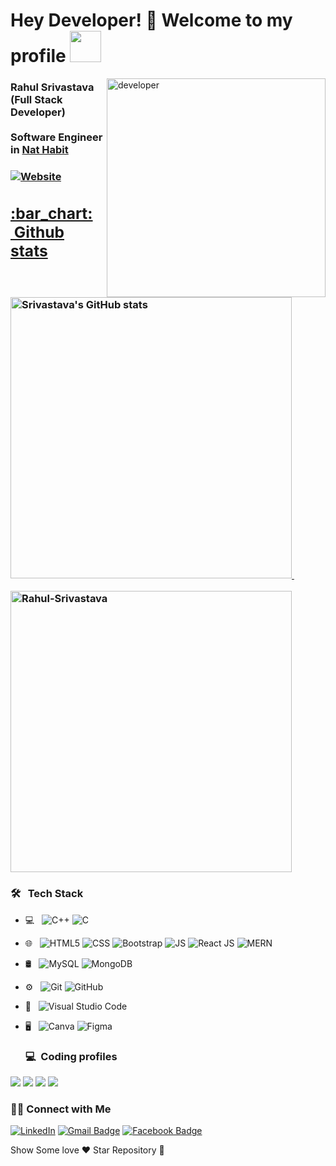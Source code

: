 ### <h1>Hey Developer! 👋 Welcome to my profile <img src="https://pa1.narvii.com/6589/11c263db9cfa152143ba291fb4ad95491b2248ab_hq.gif" width="50"> </h1>

<img width="350" align="right" alt="developer" src="https://www.venuexplorer.com.sg/uploads/Working%20in%20progresss.gif"/>


<h3><b>Rahul Srivastava (Full Stack Developer) </b><br/><br/>
Software Engineer in <a href="https://nathabit.in/">Nat Habit</a><h3/>

<a href="https://rahulsrivastava-dev.netlify.app/" target="_blank"><img alt="Website" src="https://img.shields.io/badge/Website-www.rahul.sr-red?style=flat&logo=google-chrome">
  
  <h2 align="">:bar_chart: &nbsp;Github stats </h2>
  <a href="https://github.com/rahulsrivastava1">
 <img align="" src="https://github-readme-stats.vercel.app/api?username=rahulsrivastava1&show_icons=true&theme=contrast_height=27" width="450" alt="Srivastava's GitHub stats"/>
</a>
  &nbsp;
  &nbsp;
  <br/>
  <p align=""><img align="center" width="450" src="https://github-readme-streak-stats.herokuapp.com/?user=rahulsrivastava1&theme=contrast" alt="Rahul-Srivastava" /></p>

  <h3> 🛠 &nbsp; Tech Stack</h3>

- 💻 &nbsp;
  ![C++](https://img.shields.io/badge/-C++-333333?style=flat&logo=C%2B%2B&logoColor=00599C)
  ![C](https://img.shields.io/badge/-C-333333?style=flag&logo=C)
- 🌐 &nbsp;
  ![HTML5](https://img.shields.io/badge/-HTML5-333333?style=flat&logo=HTML5)
  ![CSS](https://img.shields.io/badge/-CSS-333333?style=flat&logo=CSS3&logoColor=1572B6)
  ![Bootstrap](https://img.shields.io/badge/-Bootstrap-333333?style=flat&logo=bootstrap&logoColor=563D7C)
  ![JS](https://img.shields.io/badge/-JS-333333?style=flat&logo=CSS3&logoColor=1572B6)
  ![React JS](https://img.shields.io/badge/-ReactJS-333333?style=flat&logo=React)
  ![MERN](https://img.shields.io/badge/-MERN-333333?style=flat&logo=mern)
-  🛢 &nbsp;
  ![MySQL](https://img.shields.io/badge/-MySQL-333333?style=flat&logo=mysql)
  ![MongoDB](http://img.shields.io/badge/-MongoDB-333333?style=flat&logo=mongodb)
- ⚙️ &nbsp;
  ![Git](https://img.shields.io/badge/-Git-333333?style=flat&logo=git)
  ![GitHub](https://img.shields.io/badge/-GitHub-333333?style=flat&logo=github)
- 🔧 &nbsp;
  ![Visual Studio Code](https://img.shields.io/badge/-Visual%20Studio%20Code-333333?style=flat&logo=visual-studio-code&logoColor=007ACC)
- 🖥 &nbsp;
  ![Canva](https://img.shields.io/badge/-Canva-333333?style=flat&logo=canva)
  ![Figma](https://img.shields.io/badge/-Figma-333333?style=flat&logo=figma)
  
  <h3> 💻 &nbsp;Coding profiles </h3>

[![](https://img.shields.io/badge/HackerRank-srivastavar433-red)](https://www.hackerrank.com/srivastavar433)
[![](https://img.shields.io/badge/Codechef-rahulsrivasta1-yellow)](https://www.codechef.com/users/rahulsrivasta1)
[![](https://img.shields.io/badge/GeeksForGeeks-srivastavar433-purple)](https://auth.geeksforgeeks.org/user/srivastavar433/profile)
[![](https://img.shields.io/badge/LeetCode-rahulsrivastava1-blue)](https://leetcode.com/rahulsrivastava1/)


<h3> 🤝🏻 Connect with Me </h3>
  
<a href="https://www.linkedin.com/in/rahul-srivastava-882180191/" target="_blank"><img src="https://img.shields.io/badge/LinkedIn-%230077B5.svg?&style=flat-square&logo=linkedin&logoColor=white" alt="LinkedIn"></a>
[![Gmail Badge](https://img.shields.io/badge/-Gmail-c14438?style=flat-square&logo=Gmail&logoColor=white&link=mailto:srivastavar433@gmail.com)](mailto:srivastavar433@gmail.com)
[![Facebook Badge](https://img.shields.io/badge/-Facebook-3b5998?style=flat-square&labelColor=3b5998&logo=facebook&logoColor=white&link=https://https://www.facebook.com/rahul.raja.srivastava)](https://www.facebook.com/rahul.raja.srivastava)
  
 Show Some love ❤️
 Star Repository 🌟
  
  
